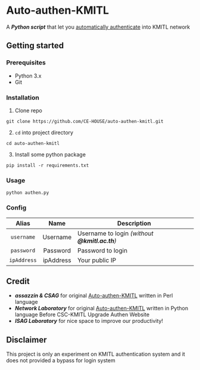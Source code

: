 # Auto-authen-KMITL

A **_Python script_** that let you [automatically authenticate](https://github.com/CE-HOUSE/auto-authen-kmitl#disclaimer) into KMITL network

## Getting started
### Prerequisites
* Python 3.x
* Git

### Installation
1. Clone repo 
```
git clone https://github.com/CE-HOUSE/auto-authen-kmitl.git
```
2. `cd` into project directory
```
cd auto-authen-kmitl
```
3. Install some python package
```
pip install -r requirements.txt
```

### Usage
```
python authen.py
```



### Config
| Alias | Name | Description |
|:-----:|:----:|-------------|
| `username` | Username | Username to login _(without **@kmitl.ac.th**)_ |
| `password` | Password | Password to login |
| `ipAddress` | ipAddress | Your public IP  |

## Credit
* **_assazzin & CSAG_** for original [Auto-authen-KMITL](https://github.com/assazzin/Auto-authen-KMITL) written in Perl language
* **_Network Laboratory_** for original [Auto-authen-KMITL](https://gitlab.com/networklab-kmitl/auto-authen-kmitl) written in Python language Before CSC-KMITL Upgrade Authen Website
* **_ISAG Laboratory_** for nice space to improve our productivity!


## Disclaimer
This project is only an experiment on KMITL authentication system and it does not provided a bypass for login system
